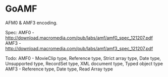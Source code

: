 GoAMF
======

AFM0 & AMF3 encoding.

Spec: 
AMF0 - http://download.macromedia.com/pub/labs/amf/amf0_spec_121207.pdf
AMF3 - http://download.macromedia.com/pub/labs/amf/amf3_spec_121207.pdf

Todo:
AMF0 - MovieClip type, Reference type, Strict array type, Date type, Unsupported type, 
       RecordSet type, XML document type, Typed object type
AMF3 - Reference type, Date type, Read Array type
